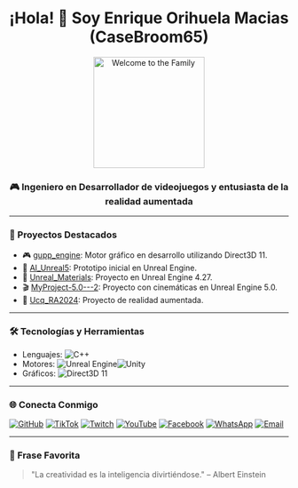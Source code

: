 <h1 align="center">¡Hola! 👋 Soy Enrique Orihuela Macias (CaseBroom65)</h1>

<div align="center">
  <img src="https://media.tenor.com/qDwqNNDYHucAAAAC/welcome.gif" alt="Welcome to the Family" height="200" />
</div>

<h3 align="center">🎮 Ingeniero en Desarrollador de videojuegos y entusiasta de la realidad aumentada</h3>

---

### 🚀 Proyectos Destacados

- 🎮 [gupp_engine](https://github.com/CaseBroom65/gupp_engine): Motor gráfico en desarrollo utilizando Direct3D 11.
- 🧪 [AI_Unreal5](https://github.com/CaseBroom65/UR5-IA): Prototipo inicial en Unreal Engine.
- 🧪 [Unreal_Materials](https://github.com/CaseBroom65/Unreal_Engine_5_Material): Proyecto en Unreal Engine 4.27.
- 🎬 [MyProject-5.0---2](https://github.com/CaseBroom65/MyProject-5.0---2): Proyecto con cinemáticas en Unreal Engine 5.0.
- 🧠 [Ucq_RA2024](https://github.com/CaseBroom65/Ucq_RA2024): Proyecto de realidad aumentada.

---

### 🛠️ Tecnologías y Herramientas

- Lenguajes: ![C++](https://img.shields.io/badge/C++-00599C?style=flat&logo=c%2B%2B&logoColor=white)
- Motores: ![Unreal Engine](https://img.shields.io/badge/Unreal%20Engine-000000?style=flat&logo=unreal-engine&logoColor=white)![Unity](https://www.stickpng.com/assets/images/58482aeccef1014c0b5e4a1e.png)
- Gráficos: ![Direct3D 11](https://img.shields.io/badge/Direct3D%2011-007ACC?style=flat&logo=directx&logoColor=white)

---

### 🌐 Conecta Conmigo

[![GitHub](https://img.shields.io/badge/GitHub-181717?style=flat&logo=github&logoColor=white)](https://github.com/CaseBroom65)
[![TikTok](https://img.shields.io/badge/TikTok-000000?style=flat&logo=tiktok&logoColor=white)](https://www.tiktok.com/@casebroom65?_t=ZS-8waCIxl5gpe&_r=1)
[![Twitch](https://img.shields.io/badge/Twitch-9146FF?style=flat&logo=twitch&logoColor=white)](https://www.twitch.tv/casebroom65)
[![YouTube](https://img.shields.io/badge/YouTube-FF0000?style=flat&logo=youtube&logoColor=white)](https://www.youtube.com/@enriqueorihuelamacias7823)
[![Facebook](https://img.shields.io/badge/Facebook-1877F2?style=flat&logo=facebook&logoColor=white)](https://www.facebook.com/casebroom)
[![WhatsApp](https://img.shields.io/badge/WhatsApp-25D366?style=flat&logo=whatsapp&logoColor=white)](https://wa.me/5542775524)
[![Email](https://img.shields.io/badge/Email-D14836?style=flat&logo=gmail&logoColor=white)](mailto:enrique.orihuela.m@hotmail.com)


---

### 🧠 Frase Favorita

> "La creatividad es la inteligencia divirtiéndose." – Albert Einstein
